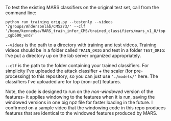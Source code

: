

To test the existing MARS classifiers on the original test set, call from the command line:

`python run_training_orig.py --testonly --videos '/groups/Andersonlab/CMS273/' --clf '/home/kennedya/MARS_train_infer_CMS/trained_classifiers/mars_v1_8/top_xgb500_wnd/'`

`--videos` is the path to a directory with training and test videos. Training videos should be in a folder called `TRAIN_ORIG` and test in a folder `TEST_ORIG`: I've put a directory up on the lab server organized appropriately. 

`--clf` is the path to the folder containing your trained classifiers. For simplicity I've uploaded the attack classifier + the scaler (for pre-processing) to this repository, so you can just use `'./models/'` here. The classifiers I've uploaded are for top (non-pcf) features.

Note, the code is designed to run on the *non-windowed* version of the features- it applies windowing to the features when it is run, saving the windowed versions in one big npz file for faster loading in the future. I confirmed on a sample video that the windowing code in this repo produces features that are identical to the windowed features produced by MARS.